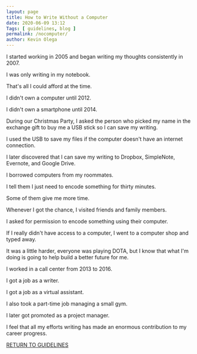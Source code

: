 ```yaml
--- 
layout: page 
title: How to Write Without a Computer
date: 2020-06-09 13:12
Tags: [ guidelines, blog ]
permalink: /nocomputer/ 
author: Kevin Olega 
--- 
```

I started working in 2005 and began writing my thoughts consistently in 2007.

I was only writing in my notebook. 

That's all I could afford at the time.

I didn't own a computer until 2012.

I didn't own a smartphone until 2014.

During our Christmas Party, I asked the person who picked my name in the exchange gift to buy me a USB stick so I can save my writing.

I used the USB to save my files if the computer doesn't have an internet connection.

I later discovered that I can save my writing to Dropbox, SimpleNote, Evernote, and Google Drive.

I borrowed computers from my roommates. 

I tell them I just need to encode something for thirty minutes. 

Some of them give me more time.

Whenever I got the chance, I visited friends and family members.

 I asked for permission to encode something using their computer.

If I really didn't have access to a computer, I went to a computer shop and typed away.

It was a little harder, everyone was playing DOTA, but I know that what I'm doing is going to help build a better future for me.

I worked in a call center from 2013 to 2016.

I got a job as a writer.

I got a job as a virtual assistant.

I also took a part-time job managing a small gym.

I later got promoted as a project manager.

I feel that all my efforts writing has made an enormous contribution to my career progress.


<a href="https://callcentertrainingtips.com/6wlguide/" class="button focus">RETURN TO GUIDELINES</a> 

